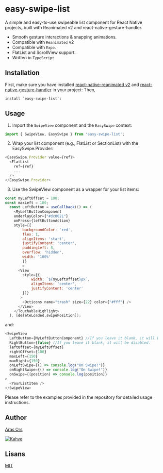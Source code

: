 
# easy-swipe-list

A simple and easy-to-use swipeable list component for React Native projects, built with Reanimated v2 and react-native-gesture-handler.

- Smooth gesture interactions & snapping animations.
- Compatible with `Reanimated` v2
- Compatible with `Expo`.
- FlatList and ScrollView support.
- Written in `TypeScript`

## Installation

First, make sure you have installed [react-native-reanimated v2](https://docs.swmansion.com/react-native-reanimated/docs/installation) and [react-native-gesture-handler](https://docs.swmansion.com/react-native-gesture-handler/docs/getting-started) in your project:
Then, 
```
install `easy-swipe-list`:
```
## Usage

1. Import the `SwipeView` component and the `EasySwipe` context:

```javascript
import { SwipeView, EasySwipe } from 'easy-swipe-list';
```
2. Wrap your list component (e.g., FlatList or SectionList) with the EasySwipe.Provider:
```javascript
<EasySwipe.Provider value={ref}>
  <FlatList
    ref={ref}
    ...
  />
</EasySwipe.Provider>
```

3. Use the SwipeView component as a wrapper for your list items:
```javascript
const myLeftOffset = 100;
const maxLeft = 180;
  const LeftButton = useCallback(() => (
    <MyLeftButtonComponent 
    underlayColor={"#dc0021"} 
    onPress={leftButtonAction} 
    style={{
        backgroundColor: 'red',
        flex: 1,
        alignItems: 'start',
        justifyContent: 'center',
        paddingLeft: 8,
        overflow: 'hidden',
        width: '100%'
        }}
        >
      <View 
        style={{
            width: `${myLeftOffset}px`,
            alignItems: 'center',
            justifyContent: 'center'
        })}
       >
        <Octicons name="trash" size={22} color={"#fff"} />
      </View>
    </TouchableHighlight>
  ), [deleteLoaded,swipePosition]);
```
and:
```javascript
<SwipeView
  LeftButton={MyLeftButtonComponent} //If you leave it blank, it will be disabled.
  RightButton={false} //If you leave it blank, it will be disabled.
  leftOffset={myLeftOffset}
  rightOffset={100}
  maxLeft={150}
  maxRight={150}
  onLeftSwipe={() => console.log("On Swipe!")}
  onRightSwipe={() => console.log("On Swipe!")}
  onSwipe={(position) => console.log(position)}
>
  <YourListItem />
</SwipeView>
```

Please refer to the examples provided in the repository for detailed usage instructions.
## Author

 [Aras Ors](https://github.com/arasors)

 [![Kahve](https://www.buymeacoffee.com/assets/img/guidelines/download-assets-sm-1.svg)](https://www.buymeacoffee.com/arasors)
## Lisans

[MIT](https://choosealicense.com/licenses/mit/)

  